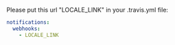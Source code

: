 Please put this url "LOCALE_LINK" in your .travis.yml file:

```yml
notifications:
  webhooks:
    - LOCALE_LINK
```
